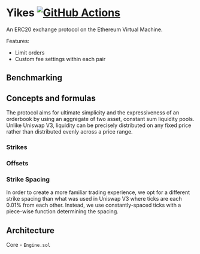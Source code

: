 # Yikes [![GitHub Actions][gha-badge]][gha]

[gha]: https://github.com/kyscott18/ilrta/actions
[gha-badge]: https://github.com/kyscott18/ilrta/actions/workflows/main.yml/badge.svg

An ERC20 exchange protocol on the Ethereum Virtual Machine.

Features:

- Limit orders
- Custom fee settings within each pair

## Benchmarking

## Concepts and formulas

The protocol aims for ultimate simplicity and the expressiveness of an orderbook by using an aggregate of two asset, constant sum liquidity pools. Unlike Uniswap V3, liquidity can be precisely distributed on any fixed price rather than distributed evenly across a price range.

### Strikes 

### Offsets

### Strike Spacing

In order to create a more familiar trading experience, we opt for a different strike spacing than what was used in Uniswap V3 where ticks are each 0.01\% from each other. Instead, we use constantly-spaced ticks with a piece-wise function determining the spacing.

## Architecture

Core - `Engine.sol`
